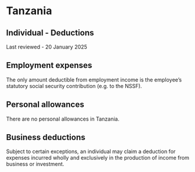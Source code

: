 # Tanzania
## Individual - Deductions
Last reviewed - 20 January 2025
## **Employment expenses**
The only amount deductible from employment income is the employee’s statutory social security contribution (e.g. to the NSSF).
## **Personal allowances**
There are no personal allowances in Tanzania.
## **Business deductions**
Subject to certain exceptions, an individual may claim a deduction for expenses incurred wholly and exclusively in the production of income from business or investment.

